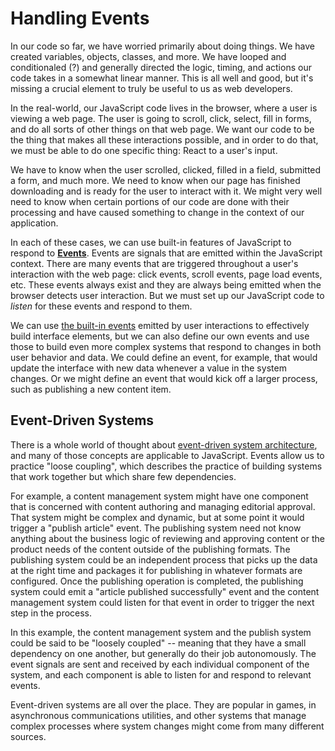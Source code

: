 # Handling Events

In our code so far, we have worried primarily about doing things. We have created variables, objects, classes, and more. We have looped and conditionaled (?) and generally directed the logic, timing, and actions our code takes in a somewhat linear manner. This is all well and good, but it's missing a crucial element to truly be useful to us as web developers.

In the real-world, our JavaScript code lives in the browser, where a user is viewing a web page. The user is going to scroll, click, select, fill in forms, and do all sorts of other things on that web page. We want our code to be the thing that makes all these interactions possible, and in order to do that, we must be able to do one specific thing: React to a user's input.

We have to know when the user scrolled, clicked, filled in a field, submitted a form, and much more. We need to know when our page has finished downloading and is ready for the user to interact with it. We might very well need to know when certain portions of our code are done with their processing and have caused something to change in the context of our application. 

In each of these cases, we can use built-in features of JavaScript to respond to [**Events**](https://developer.mozilla.org/en-US/docs/Learn/JavaScript/Building_blocks/Events). Events are signals that are emitted within the JavaScript context. There are many events that are triggered throughout a user's interaction with the web page: click events, scroll events, page load events, etc. These events always exist and they are always being emitted when the browser detects user interaction. But we must set up our JavaScript code to _listen_ for these events and respond to them.

We can use [the built-in events](https://developer.mozilla.org/en-US/docs/Web/Events) emitted by user interactions to effectively build interface elements, but we can also define our own events and use those to build even more complex systems that respond to changes in both user behavior and data. We could define an event, for example, that would update the interface with new data whenever a value in the system changes. Or we might define an event that would kick off a larger process, such as publishing a new content item.

<div class="tip-box">

<h2>Event-Driven Systems</h2>

<p>There is a whole world of thought about <a href="https://en.wikipedia.org/wiki/Event-driven_architecture">event-driven system architecture</a>, and many of those concepts are applicable to JavaScript. Events allow us to practice "loose coupling", which describes the practice of building systems that work together but which share few dependencies.</p> 

<p>For example, a content management system might have one component that is concerned with content authoring and managing editorial approval. That system might be complex and dynamic, but at some point it would trigger a "publish article" event. The publishing system need not know anything about the business logic of reviewing and approving content or the product needs of the content outside of the publishing formats. The publishing system could be an independent process that picks up the data at the right time and packages it for publishing in whatever formats are configured. Once the publishing operation is completed, the publishing system could emit a "article published successfully" event and the content management system could listen for that event in order to trigger the next step in the process.</p>

<p>In this example, the content management system and the publish system could be said to be "loosely coupled" -- meaning that they have a small dependency on one another, but generally do their job autonomously. The event signals are sent and received by each individual component of the system, and each component is able to listen for and respond to relevant events.</p>

<p>Event-driven systems are all over the place. They are popular in games, in asynchronous communications utilities, and other systems that manage complex processes where system changes might come from many different sources.</p>

</div>


